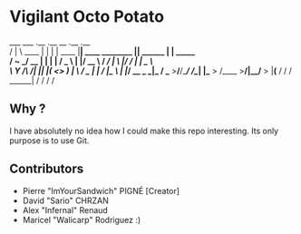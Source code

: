 # Vigilant Octo Potato

  ___ ___         .__  .__                __                      .__         .__          
 /   |   \   ____ |  | |  |   ____       |__| ____     ________ __|__| ______ |  | _____   
/    ~    \_/ __ \|  | |  |  /  _ \      |  |/ __ \   /  ___/  |  \  |/  ___/ |  | \__  \  
\    Y    /\  ___/|  |_|  |_(  <_> )     |  \  ___/   \___ \|  |  /  |\___ \  |  |__/ __ \_
 \___|_  /  \___  >____/____/\____/  /\__|  |\___  > /____  >____/|__/____  > |____(____  /
       \/       \/                   \______|    \/       \/              \/            \/ 

## Why ?

I have absolutely no idea how I could make this repo interesting. Its only purpose is to use Git.

## Contributors

-   Pierre "ImYourSandwich" PIGNÉ [Creator]
-   David "Sario" CHRZAN
-   Alex "Infernal" Renaud
-   Maricel "Walicarp" Rodriguez :)
